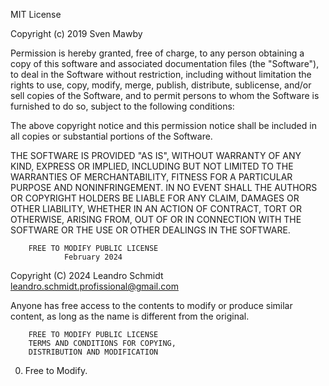 MIT License 

Copyright (c) 2019 Sven Mawby

Permission is hereby granted, free of charge, to any person obtaining a copy
of this software and associated documentation files (the "Software"), to deal
in the Software without restriction, including without limitation the rights
to use, copy, modify, merge, publish, distribute, sublicense, and/or sell
copies of the Software, and to permit persons to whom the Software is
furnished to do so, subject to the following conditions:

The above copyright notice and this permission notice shall be included in all
copies or substantial portions of the Software.

THE SOFTWARE IS PROVIDED "AS IS", WITHOUT WARRANTY OF ANY KIND, EXPRESS OR
IMPLIED, INCLUDING BUT NOT LIMITED TO THE WARRANTIES OF MERCHANTABILITY,
FITNESS FOR A PARTICULAR PURPOSE AND NONINFRINGEMENT. IN NO EVENT SHALL THE
AUTHORS OR COPYRIGHT HOLDERS BE LIABLE FOR ANY CLAIM, DAMAGES OR OTHER
LIABILITY, WHETHER IN AN ACTION OF CONTRACT, TORT OR OTHERWISE, ARISING FROM,
OUT OF OR IN CONNECTION WITH THE SOFTWARE OR THE USE OR OTHER DEALINGS IN THE
SOFTWARE.

        
        FREE TO MODIFY PUBLIC LICENSE
                February 2024

 Copyright (C) 2024 Leandro Schmidt <leandro.schmidt.profissional@gmail.com> 

 Anyone has free access to the contents to modify or 
 produce similar content, as long as the name is 
 different from the original.

        FREE TO MODIFY PUBLIC LICENSE 
        TERMS AND CONDITIONS FOR COPYING, 
        DISTRIBUTION AND MODIFICATION 

  0. Free to Modify.
